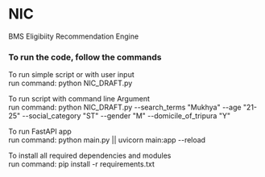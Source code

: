 # NIC
BMS Eligibiity Recommendation Engine

### To run the code, follow the commands
To run simple script or with user input <br/>
run command: python NIC_DRAFT.py <br/>

To run script with command line Argument <br>
run command: python NIC_DRAFT.py --search_terms "Mukhya" --age "21-25" --social_category "ST" --gender "M" --domicile_of_tripura "Y"

To run FastAPI app <br/>
run command: python main.py || uvicorn main:app --reload

To install all required dependencies and modules <br/>
run command: pip install -r requirements.txt

